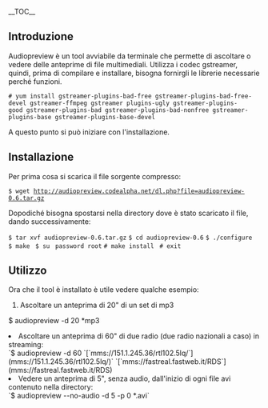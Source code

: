 \_\_TOC\_\_

Introduzione
------------

Audiopreview è un tool avviabile da terminale che permette di ascoltare o vedere delle anteprime di file multimediali. Utilizza i codec gstreamer, quindi, prima di compilare e installare, bisogna fornirgli le librerie necessarie perché funzioni.

`# yum install gstreamer-plugins-bad-free gstreamer-plugins-bad-free-devel gstreamer-ffmpeg gstreamer plugins-ugly gstreamer-plugins-good gstreamer-plugins-bad gstreamer-plugins-bad-nonfree gstreamer-plugins-base gstreamer-plugins-base-devel`

A questo punto si può iniziare con l'installazione.

Installazione
-------------

Per prima cosa si scarica il file sorgente compresso:

`$ wget `[`http://audiopreview.codealpha.net/dl.php?file=audiopreview-0.6.tar.gz`](http://audiopreview.codealpha.net/dl.php?file=audiopreview-0.6.tar.gz)

Dopodiché bisogna spostarsi nella directory dove è stato scaricato il file, dando successivamente:

`$ tar xvf audiopreview-0.6.tar.gz`
`$ cd audiopreview-0.6`
`$ ./configure`
`$ make `
`$ su`
` password root`
`# make install `
`# exit`

Utilizzo
--------

Ora che il tool è installato è utile vedere qualche esempio:

1.  Ascoltare un anteprima di 20" di un set di mp3

$ audiopreview -d 20 \*mp3

<li>
Ascoltare un anteprima di 60" di due radio (due radio nazionali a caso) in streaming:

</li>
`$ audiopreview -d 60 `[`mms://151.1.245.36/rtl102.5lq/`](mms://151.1.245.36/rtl102.5lq/)` `[`mms://fastreal.fastweb.it/RDS`](mms://fastreal.fastweb.it/RDS)

<li>
Vedere un anteprima di 5", senza audio, dall'inizio di ogni file avi contenuto nella directory:

</li>
`$ audiopreview --no-audio -d 5 -p 0 *.avi`

</ol>
<Categoria:Multimedia>
